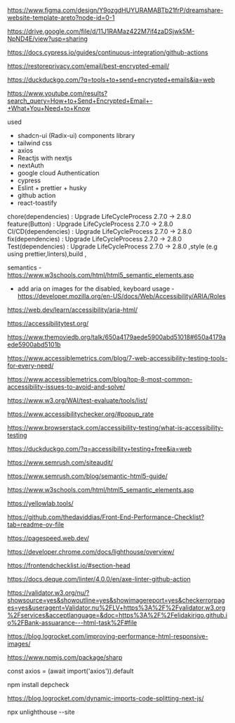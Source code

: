 https://www.figma.com/design/Y9ozgdHUYURAMABTb21frP/dreamshare-website-template-areto?node-id=0-1

https://drive.google.com/file/d/11J1RAMaz422M7if4zaDSjwk5M-NpND4E/view?usp=sharing

https://docs.cypress.io/guides/continuous-integration/github-actions

https://restoreprivacy.com/email/best-encrypted-email/

https://duckduckgo.com/?q=tools+to+send+encrypted+emails&ia=web

https://www.youtube.com/results?search_query=How+to+Send+Encrypted+Email+-+What+You+Need+to+Know

used

- shadcn-ui (Radix-ui) components library
- tailwind css
- axios
- Reactjs with nextjs
- nextAuth
- google cloud Authentication
- cypress
- Eslint + prettier + husky
- github action
- react-toastify

chore(dependencies) : Upgrade LifeCycleProcess 2.7.0 -> 2.8.0 feature(Button) : Upgrade LifeCycleProcess 2.7.0 -> 2.8.0 CI/CD(dependencies) : Upgrade LifeCycleProcess 2.7.0 -> 2.8.0 fix(dependencies) : Upgrade LifeCycleProcess 2.7.0 -> 2.8.0 Test(dependencies) : Upgrade LifeCycleProcess 2.7.0 -> 2.8.0 ,style (e.g using prettier,linters),build ,

semantics - https://www.w3schools.com/html/html5_semantic_elements.asp

- add aria on images for the disabled, keyboard usage - https://developer.mozilla.org/en-US/docs/Web/Accessibility/ARIA/Roles

https://web.dev/learn/accessibility/aria-html/

https://accessibilitytest.org/

https://www.themoviedb.org/talk/650a4179aede5900abd51018#650a4179aede5900abd5101b

https://www.accessiblemetrics.com/blog/7-web-accessibility-testing-tools-for-every-need/

https://www.accessiblemetrics.com/blog/top-8-most-common-accessibility-issues-to-avoid-and-solve/

https://www.w3.org/WAI/test-evaluate/tools/list/

https://www.accessibilitychecker.org/#popup_rate

https://www.browserstack.com/accessibility-testing/what-is-accessibility-testing

https://duckduckgo.com/?q=accessibility+testing+free&ia=web

https://www.semrush.com/siteaudit/

https://www.semrush.com/blog/semantic-html5-guide/

https://www.w3schools.com/html/html5_semantic_elements.asp

https://yellowlab.tools/

https://github.com/thedaviddias/Front-End-Performance-Checklist?tab=readme-ov-file

https://pagespeed.web.dev/

https://developer.chrome.com/docs/lighthouse/overview/

https://frontendchecklist.io/#section-head

https://docs.deque.com/linter/4.0.0/en/axe-linter-github-action

https://validator.w3.org/nu/?showsource=yes&showoutline=yes&showimagereport=yes&checkerrorpages=yes&useragent=Validator.nu%2FLV+https%3A%2F%2Fvalidator.w3.org%2Fservices&acceptlanguage=&doc=https%3A%2F%2Felidakirigo.github.io%2FBank-assuarance---html-task%2F#file

https://blog.logrocket.com/improving-performance-html-responsive-images/

https://www.npmjs.com/package/sharp

const axios = (await import('axios')).default

npm install depcheck

https://blog.logrocket.com/dynamic-imports-code-splitting-next-js/

npx unlighthouse --site <site url>